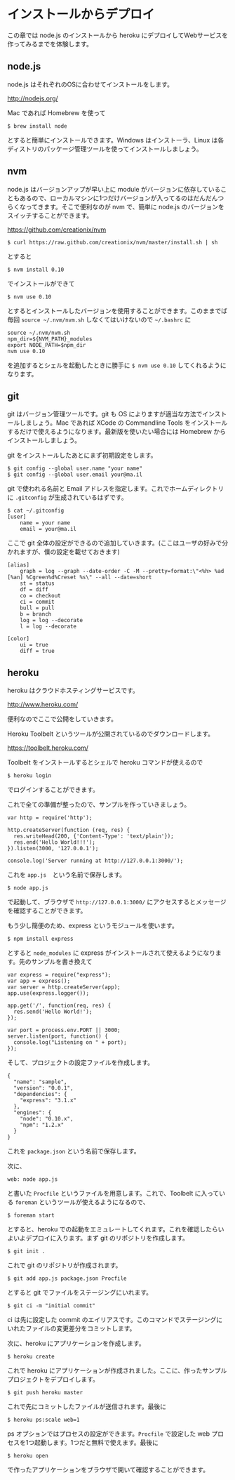 # インストールからデプロイ

この章では node.js のインストールから heroku にデプロイしてWebサービスを作ってみるまでを体験します。

## node.js

node.js はそれぞれのOSに合わせてインストールをします。

http://nodejs.org/

Mac であれば Homebrew を使って

```
$ brew install node
```

とすると簡単にインストールできます。Windows はインストーラ、Linux は各ディストリのパッケージ管理ツールを使ってインストールしましょう。

## nvm

node.js はバージョンアップが早い上に module がバージョンに依存していることもあるので、ローカルマシンに1つだけバージョンが入ってるのはだんだんつらくなってきます。そこで便利なのが nvm で、簡単に node.js のバージョンをスイッチすることができます。

https://github.com/creationix/nvm

```
$ curl https://raw.github.com/creationix/nvm/master/install.sh | sh
```

とすると

```
$ nvm install 0.10
```

でインストールができて

```
$ nvm use 0.10
```

とするとインストールしたバージョンを使用することができます。このままでば毎回 ```source ~/.nvm/nvm.sh``` しなくてはいけないので ```~/.bashrc``` に


```
source ~/.nvm/nvm.sh
npm_dir=${NVM_PATH}_modules
export NODE_PATH=$npm_dir
nvm use 0.10
```

を追加するとシェルを起動したときに勝手に ```$ nvm use 0.10``` してくれるようになります。

## git

git はバージョン管理ツールです。git も OS によりますが適当な方法でインストールしましょう。Mac であれば XCode の Commandline Tools をインストールするだけで使えるようになります。最新版を使いたい場合には Homebrew からインストールしましょう。

git をインストールしたあとにまず初期設定をします。

```
$ git config --global user.name "your name"
$ git config --global user.email your@ma.il
```

git で使われる名前と Email アドレスを指定します。これでホームディレクトリに ```.gitconfig``` が生成されているはずです。

```
$ cat ~/.gitconfig
[user]
    name = your name
    email = your@ma.il
```

ここで git 全体の設定ができるので追加していきます。(ここはユーザの好みで分かれますが、僕の設定を載せておきます)

```
[alias]
    graph = log --graph --date-order -C -M --pretty=format:\"<%h> %ad [%an] %Cgreen%d%Creset %s\" --all --date=short
    st = status
    df = diff
    co = checkout
    ci = commit
    bull = pull
    b = branch
    log = log --decorate
    l = log --decorate
    
[color]
    ui = true
    diff = true
```

## heroku

heroku はクラウドホスティングサービスです。

http://www.heroku.com/

便利なのでここで公開をしていきます。

Heroku Toolbelt というツールが公開されているのでダウンロードします。

https://toolbelt.heroku.com/

Toolbelt をインストールするとシェルで heroku コマンドが使えるので

```
$ heroku login
```

でログインすることができます。

これで全ての準備が整ったので、サンプルを作っていきましょう。

```
var http = require('http');

http.createServer(function (req, res) {
  res.writeHead(200, {'Content-Type': 'text/plain'});
  res.end('Hello World!!!');
}).listen(3000, '127.0.0.1');

console.log('Server running at http://127.0.0.1:3000/');
```

これを ```app.js```　という名前で保存します。

```
$ node app.js
```

で起動して、ブラウザで ```http://127.0.0.1:3000/``` にアクセスするとメッセージを確認することができます。

もう少し簡便のため、express というモジュールを使います。

```
$ npm install express
```

とすると ```node_modules``` に express がインストールされて使えるようになります。先のサンプルを書き換えて

```
var express = require("express");
var app = express();
var server = http.createServer(app);
app.use(express.logger());

app.get('/', function(req, res) {
  res.send('Hello World!');
});

var port = process.env.PORT || 3000;
server.listen(port, function() {
  console.log("Listening on " + port);
});
```

そして、プロジェクトの設定ファイルを作成します。

```
{
  "name": "sample",
  "version": "0.0.1",
  "dependencies": {
    "express": "3.1.x"
  },
  "engines": {
    "node": "0.10.x",
    "npm": "1.2.x"
  }
}
```

これを ```package.json``` という名前で保存します。

次に、

```
web: node app.js
```

と書いた ```Procfile``` というファイルを用意します。これで、Toolbelt に入っている ```foreman``` というツールが使えるようになるので、

```
$ foreman start
```

とすると、heroku での起動をエミュレートしてくれます。これを確認したらいよいよデプロイに入ります。まず git のリポジトリを作成します。

```
$ git init .
```

これで git のリポジトリが作成されます。

```
$ git add app.js package.json Procfile
```

とすると git でファイルをステージングにいれます。

```
$ git ci -m "initial commit"
```

ci は先に設定した commit のエイリアスです。このコマンドでステージングにいれたファイルの変更差分をコミットします。

次に、heroku にアプリケーションを作成します。

```
$ heroku create
```

これで heroku にアプリケーションが作成されました。ここに、作ったサンプルプロジェクトをデプロイします。

```
$ git push heroku master
```

これで先にコミットしたファイルが送信されます。最後に

```
$ heroku ps:scale web=1
```

ps オプションではプロセスの設定ができます。```Procfile``` で設定した web プロセスを1つ起動します。1つだと無料で使えます。最後に

```
$ heroku open
```

で作ったアプリケーションをブラウザで開いて確認することができます。
